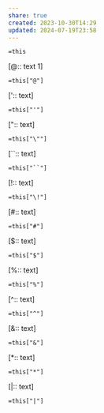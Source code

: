 ```yaml
---
share: true
created: 2023-10-30T14:29
updated: 2024-07-19T23:58
---
```

`=this`

[@:: text 1]

`=this["@"]`

[':: text]

`=this["'"]`

[":: text]

`=this["\""]`

[``:: text]

`=this["``"]`

[\!:: text]

`=this["\!"]`

[#:: text]

`=this["#"]`

[$:: text]

`=this["$"]`

[%:: text]

`=this["%"]`

[^:: text]

`=this["^"]`

[&:: text]

`=this["&"]`

[*:: text]

`=this["*"]`

[|:: text]

`=this["|"]`
